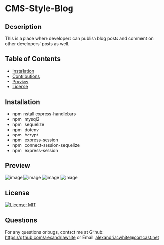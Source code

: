 # CMS-Style-Blog
## Description 
This is a place where developers can publish blog posts and comment on other developers’ posts as well.
## Table of Contents
- [Installation](#installation)
- [Contributions](#contributions)
- [Preview](#preview)
- [License](#license)

## Installation
- npm install express-handlebars
- npm i mysql2
- npm i sequelize
- npm i dotenv
- npm i bcrypt
- npm i express-session
- npm i connect-session-sequelize
- npm i express-session

## Preview
![image](https://user-images.githubusercontent.com/114960634/215696711-486e1666-ba51-4ad8-a3d3-61ee72ad775e.png)
![image](https://user-images.githubusercontent.com/114960634/215696862-90636885-f4e7-4ee3-819b-84fb05478fd7.png)
![image](https://user-images.githubusercontent.com/114960634/215696935-20b39017-890f-4a8c-a0d7-03b254bc6abc.png)
![image](https://user-images.githubusercontent.com/114960634/215697003-9cd7ad99-c3bc-41f9-ac7f-4e998cc21b22.png)

## License
[![License: MIT](https://img.shields.io/badge/License-MIT-yellow.svg)](https://opensource.org/licenses/MIT)  

## Questions
For any questions or bugs, contact me at Github: https://github.com/alexandriawhite or Email: alexandriacwhite@comcast.net
